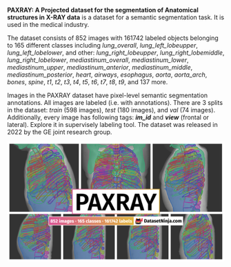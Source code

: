 **PAXRAY: A Projected dataset for the segmentation of Anatomical structures in X-RAY data** is a dataset for a semantic segmentation task. It is used in the medical industry. 

The dataset consists of 852 images with 161742 labeled objects belonging to 165 different classes including *lung_overall*, *lung_left_lobeupper*, *lung_left_lobelower*, and other: *lung_right_lobeupper*, *lung_right_lobemiddle*, *lung_right_lobelower*, *mediastinum_overall*, *mediastinum_lower*, *mediastinum_upper*, *mediastinum_anterior*, *mediastinum_middle*, *mediastinum_posterior*, *heart*, *airways*, *esophagus*, *aorta*, *aorta_arch*, *bones*, *spine*, *t1*, *t2*, *t3*, *t4*, *t5*, *t6*, *t7*, *t8*, *t9*, and 137 more.

Images in the PAXRAY dataset have pixel-level semantic segmentation annotations. All images are labeled (i.e. with annotations). There are 3 splits in the dataset: *train* (598 images), *test* (180 images), and *val* (74 images). Additionally, every image has following tags: ***im_id*** and ***view*** (frontal or lateral). Explore it in supervisely labeling tool. The dataset was released in 2022 by the GE joint research group.

<img src="https://github.com/dataset-ninja/paxray/raw/main/visualizations/poster.png">
